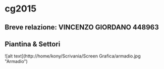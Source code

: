 # cg2015

## Breve relazione: VINCENZO GIORDANO 448963


## Piantina & Settori
![alt text](http://home/kony/Scrivania/Screen Grafica/armadio.jpg "Armadio")
